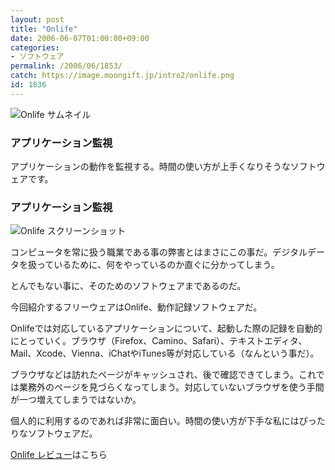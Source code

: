 ```yaml
---
layout: post
title: "Onlife"
date: 2006-06-07T01:00:00+09:00
categories:
- ソフトウェア
permalink: /2006/06/1853/
catch: https://image.moongift.jp/intro2/onlife.png
id: 1836
---
```

 ![Onlife サムネイル](https://image.moongift.jp/intro2/onlife.t.png "Onlife サムネイル")
  

### アプリケーション監視
  
アプリケーションの動作を監視する。時間の使い方が上手くなりそうなソフトウェアです。  
<!--more-->  

### アプリケーション監視
  

![Onlife スクリーンショット](https://image.moongift.jp/intro2/onlife.png "Onlife スクリーンショット")

  

コンピュータを常に扱う職業である事の弊害とはまさにこの事だ。デジタルデータを扱っているために、何をやっているのか直ぐに分かってしまう。

  

とんでもない事に、そのためのソフトウェアまであるのだ。

  

今回紹介するフリーウェアはOnlife、動作記録ソフトウェアだ。

  

Onlifeでは対応しているアプリケーションについて、起動した際の記録を自動的にとっていく。ブラウザ（Firefox、Camino、Safari）、テキストエディタ、Mail、Xcode、Vienna、iChatやiTunes等が対応している（なんという事だ）。

  

ブラウザなどは訪れたページがキャッシュされ、後で確認できてしまう。これでは業務外のページを見づらくなってしまう。対応していないブラウザを使う手間が一つ増えてしまうではないか。

  

個人的に利用するのであれば非常に面白い。時間の使い方が下手な私にはぴったりなソフトウェアだ。

  

[Onlife レビュー](http://oss.moongift.jp/review/i-1854.html)はこちら

